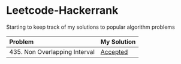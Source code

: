 # Leetcode-Hackerrank
Starting to keep track of my solutions to popular algorithm problems


| Problem | My Solution |
| :-- | :-- |
| 435. Non Overlapping Interval | [Accepted](md/435.%20Non%20Overlapping.%20Interval.md) |
